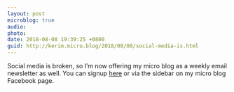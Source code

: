 ```yaml
---
layout: post
microblog: true
audio: 
photo: 
date: 2018-08-08 19:39:25 +0800
guid: http://kerim.micro.blog/2018/08/08/social-media-is.html
---
```

Social media is broken, so I’m now offering my micro blog as a weekly email newsletter as well. You can signup [here](http://eepurl.com/dDv9q1) or via the sidebar on my micro blog Facebook page.
